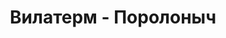 ---
title: Вилатерм - Поролоныч
description: Купить Вилатерм в розницу с доставкой по Москве.

layout: product
permalink: /catalog/:path
type: "product"

prod_title: Вилатерм
prod_short_desc: Предназначен для уплотнения и утепления бетонных и металлических конструкций. 
prod_full_desc:  Вилатерм – это уникальный материал отечественной разработки, предназначенный для уплотнения и утепления бетонных и металлических конструкций. Это экологичный легкий материал белого цвета производится путем вспенивания полиэтилена высокого давления.
prod_message: При заказе товара пожалуйста уточните необходимые параметры (марку, плотность и количество).
prod_image: /images/kozha.jpg


chars:
- "Состав: хлопок 70%, полиэстр 30%"
- "Длина рулона, м: 30"
- "Плотность, г/м2: 450, 500"
- "Ширина, м: 1,5, 2,1"

usage:
---